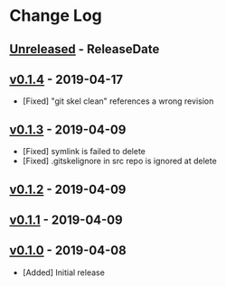 # Change Log

## [Unreleased](https://github.com/dalance/procs/compare/v0.1.4...Unreleased) - ReleaseDate

## [v0.1.4](https://github.com/dalance/procs/compare/v0.1.3...v0.1.4) - 2019-04-17

* [Fixed] "git skel clean" references a wrong revision

## [v0.1.3](https://github.com/dalance/procs/compare/v0.1.2...v0.1.3) - 2019-04-09

* [Fixed] symlink is failed to delete
* [Fixed] .gitskelignore in src repo is ignored at delete

## [v0.1.2](https://github.com/dalance/procs/compare/v0.1.1...v0.1.2) - 2019-04-09

## [v0.1.1](https://github.com/dalance/git-skel/compare/v0.1.0...v0.1.1) - 2019-04-09

## [v0.1.0](https://github.com/dalance/git-skel/compare/...v0.1.0) - 2019-04-08

* [Added] Initial release
